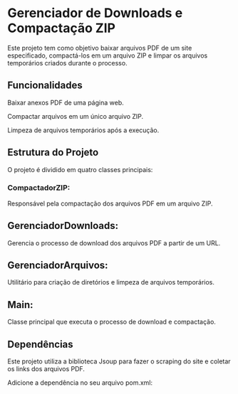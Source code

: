 # Gerenciador de Downloads e Compactação ZIP
Este projeto tem como objetivo baixar arquivos PDF de um site especificado, compactá-los em um arquivo ZIP e limpar os arquivos temporários criados durante o processo.

## Funcionalidades
Baixar anexos PDF de uma página web.

Compactar arquivos em um único arquivo ZIP.

Limpeza de arquivos temporários após a execução.

## Estrutura do Projeto
O projeto é dividido em quatro classes principais:

### CompactadorZIP:
Responsável pela compactação dos arquivos PDF em um arquivo ZIP.

## GerenciadorDownloads:
Gerencia o processo de download dos arquivos PDF a partir de um URL.

## GerenciadorArquivos:
Utilitário para criação de diretórios e limpeza de arquivos temporários.

## Main:
Classe principal que executa o processo de download e compactação.

## Dependências
Este projeto utiliza a biblioteca Jsoup para fazer o scraping do site e coletar os links dos arquivos PDF.

Adicione a dependência no seu arquivo pom.xml:
